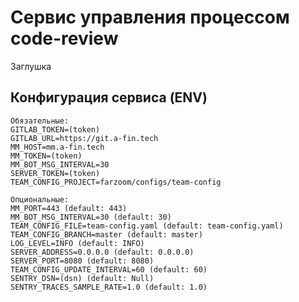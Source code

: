 # Сервис управления процессом code-review

Заглушка

## Конфигурация сервиса (ENV)

    Обязательные:
    GITLAB_TOKEN=(token)
    GITLAB_URL=https://git.a-fin.tech
    MM_HOST=mm.a-fin.tech
    MM_TOKEN=(token)
    MM_BOT_MSG_INTERVAL=30
    SERVER_TOKEN=(token) 
    TEAM_CONFIG_PROJECT=farzoom/configs/team-config

    Опциональные:
    MM_PORT=443 (default: 443)
    MM_BOT_MSG_INTERVAL=30 (default: 30)
    TEAM_CONFIG_FILE=team-config.yaml (default: team-config.yaml)
    TEAM_CONFIG_BRANCH=master (default: master)
    LOG_LEVEL=INFO (default: INFO)
    SERVER_ADDRESS=0.0.0.0 (default: 0.0.0.0)
    SERVER_PORT=8080 (default: 8080)
    TEAM_CONFIG_UPDATE_INTERVAL=60 (default: 60)
    SENTRY_DSN=(dsn) (default: Null)
    SENTRY_TRACES_SAMPLE_RATE=1.0 (default: 1.0) 